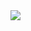 <!--
- 👋 Hi, I’m @AnnGreen1
- 👀 I’m interested in Front-end development
-->

<!---
AnnGreen1/AnnGreen1 is a ✨ special ✨ repository because its `README.md` (this file) appears on your GitHub profile.
You can click the Preview link to take a look at your changes.
--->


<img align="center" src="https://raw.githubusercontent.com/AnnGreen1/AnnGreen1/master/github-contribution-grid-snake-dark.svg" />
